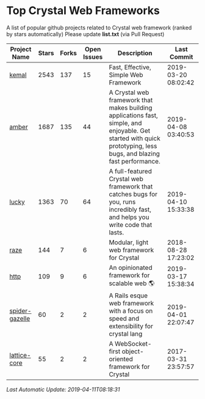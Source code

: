 # Top Crystal Web Frameworks
A list of popular github projects related to Crystal web framework (ranked by stars automatically)
Please update **list.txt** (via Pull Request)

| Project Name | Stars | Forks | Open Issues | Description | Last Commit |
| ------------ | ----- | ----- | ----------- | ----------- | ----------- |
| [kemal](https://github.com/kemalcr/kemal) | 2543 | 137 | 15 | Fast, Effective, Simple Web Framework | 2019-03-20 08:02:42 |
| [amber](https://github.com/amberframework/amber) | 1687 | 135 | 44 | A Crystal web framework that makes building applications fast, simple, and enjoyable. Get started with quick prototyping, less bugs, and blazing fast performance. | 2019-04-08 03:40:53 |
| [lucky](https://github.com/luckyframework/lucky) | 1363 | 70 | 64 | A full-featured Crystal web framework that catches bugs for you, runs incredibly fast, and helps you write code that lasts. | 2019-04-10 15:33:38 |
| [raze](https://github.com/samueleaton/raze) | 144 | 7 | 6 | Modular, light web framework for Crystal | 2018-08-28 17:23:02 |
| [http](https://github.com/onyxframework/http) | 109 | 9 | 6 | An opinionated framework for scalable web 🌎 | 2019-03-17 15:38:34 |
| [spider-gazelle](https://github.com/spider-gazelle/spider-gazelle) | 60 | 2 | 2 | A Rails esque web framework with a focus on speed and extensibility for crystal lang | 2019-04-01 22:07:47 |
| [lattice-core](https://github.com/jasonl99/lattice-core) | 55 | 2 | 2 | A WebSocket-first object-oriented framework for Crystal | 2017-03-31 23:57:57 |

*Last Automatic Update: 2019-04-11T08:18:31*